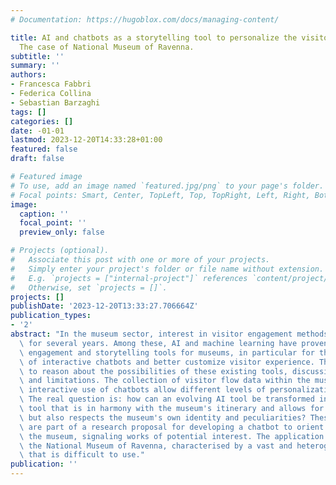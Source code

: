 ```yaml
---
# Documentation: https://hugoblox.com/docs/managing-content/

title: AI and chatbots as a storytelling tool to personalize the visitor experience.
  The case of National Museum of Ravenna.
subtitle: ''
summary: ''
authors:
- Francesca Fabbri
- Federica Collina
- Sebastian Barzaghi
tags: []
categories: []
date: -01-01
lastmod: 2023-12-20T14:33:28+01:00
featured: false
draft: false

# Featured image
# To use, add an image named `featured.jpg/png` to your page's folder.
# Focal points: Smart, Center, TopLeft, Top, TopRight, Left, Right, BottomLeft, Bottom, BottomRight.
image:
  caption: ''
  focal_point: ''
  preview_only: false

# Projects (optional).
#   Associate this post with one or more of your projects.
#   Simply enter your project's folder or file name without extension.
#   E.g. `projects = ["internal-project"]` references `content/project/deep-learning/index.md`.
#   Otherwise, set `projects = []`.
projects: []
publishDate: '2023-12-20T13:33:27.706664Z'
publication_types:
- '2'
abstract: "In the museum sector, interest in visitor engagement methods has been growing\
  \ for several years. Among these, AI and machine learning have proven to be valid\
  \ engagement and storytelling tools for museums, in particular for the creation\
  \ of interactive chatbots and better customize visitor experience. This paper aims\
  \ to reason about the possibilities of these existing tools, discussing their potential\
  \ and limitations. The collection of visitor flow data within the museum and the\
  \ interactive use of chatbots allow different levels of personalization of the visit.\
  \ The real question is: how can an evolving AI tool be transformed into a storytelling\
  \ tool that is in harmony with the museum's itinerary and allows for personalization\
  \ but also respects the museum's own identity and peculiarities? These reflections\
  \ are part of a research proposal for developing a chatbot to orient visitors within\
  \ the museum, signaling works of potential interest. The application context is\
  \ the National Museum of Ravenna, characterised by a vast and heterogeneous collection\
  \ that is difficult to use."
publication: ''
---
```

